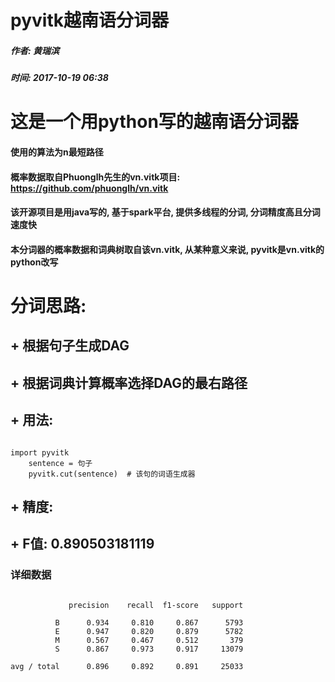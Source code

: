pyvitk越南语分词器
===================
##### 作者: 黄瑞滨 #####
##### 时间: 2017-10-19 06:38 #####

# 这是一个用python写的越南语分词器 #
#### 使用的算法为n最短路径 ####
#### 概率数据取自Phuonglh先生的vn.vitk项目: https://github.com/phuonglh/vn.vitk ####
#### 该开源项目是用java写的, 基于spark平台, 提供多线程的分词, 分词精度高且分词速度快 ####
#### 本分词器的概率数据和词典树取自该vn.vitk, 从某种意义来说, pyvitk是vn.vitk的python改写 ####

# 分词思路:
## +   根据句子生成DAG ##
## +   根据词典计算概率选择DAG的最右路径 ##
## +   用法: ##
<pre><code>
import pyvitk
    sentence = 句子
    pyvitk.cut(sentence)  # 该句的词语生成器
</code></pre>
## +   精度: ##

## +   F值: 0.890503181119 ##
### 详细数据 ###
<pre><code>
             precision    recall  f1-score   support

          B      0.934     0.810     0.867      5793
          E      0.947     0.820     0.879      5782
          M      0.567     0.467     0.512       379
          S      0.867     0.973     0.917     13079

avg / total      0.896     0.892     0.891     25033
</code></pre>
